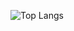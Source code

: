 ![Top Langs](https://github-readme-stats.vercel.app/api/top-langs/?username=tammisetty-ak&layout=pie&bg_color=00000000&hide_border=true)

<!--
**tammisetty-ak/tammisetty-ak** is a ✨ _special_ ✨ repository because its `README.md` (this file) appears on your GitHub profile.

Here are some ideas to get you started:

- 🔭 I’m currently working on ...
- 🌱 I’m currently learning ...
- 👯 I’m looking to collaborate on ...
- 🤔 I’m looking for help with ...
- 💬 Ask me about ...
- 📫 How to reach me: ...
- 😄 Pronouns: ...
- ⚡ Fun fact: ...
-->
